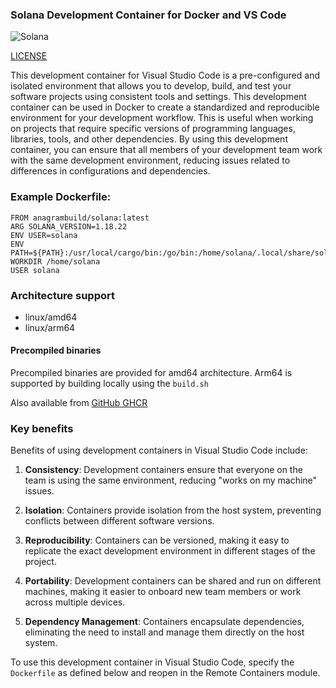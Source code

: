 ### Solana Development Container for Docker and VS Code

![Solana](https://docs.solanalabs.com/img/logo-horizontal.svg)

[LICENSE](LICENSE)

This development container for Visual Studio Code is a pre-configured and isolated environment that allows you to develop, build, and test your software projects using consistent tools and settings.   This development container can be used in Docker to create a standardized and reproducible environment for your development workflow. This is useful when working on projects that require specific versions of programming languages, libraries, tools, and other dependencies. By using this development container, you can ensure that all members of your development team work with the same development environment, reducing issues related to differences in configurations and dependencies.

### Example Dockerfile:

```
FROM anagrambuild/solana:latest
ARG SOLANA_VERSION=1.18.22
ENV USER=solana
ENV PATH=${PATH}:/usr/local/cargo/bin:/go/bin:/home/solana/.local/share/solana/install/releases/${SOLANA_VERSION}/bin
WORKDIR /home/solana
USER solana
```

### Architecture support
* linux/amd64 
* linux/arm64

#### Precompiled binaries

Precompiled binaries are provided for amd64 architecture.  Arm64 is supported by building locally using the `build.sh`

Also available from [GitHub GHCR](https://github.com/anagrambuild/solana/pkgs/container/solana)


### Key benefits

Benefits of using development containers in Visual Studio Code include:

1. **Consistency**: Development containers ensure that everyone on the team is using the same environment, reducing "works on my machine" issues.

2. **Isolation**: Containers provide isolation from the host system, preventing conflicts between different software versions.

3. **Reproducibility**: Containers can be versioned, making it easy to replicate the exact development environment in different stages of the project.

4. **Portability**: Development containers can be shared and run on different machines, making it easier to onboard new team members or work across multiple devices.

5. **Dependency Management**: Containers encapsulate dependencies, eliminating the need to install and manage them directly on the host system.

To use this development container in Visual Studio Code, specify the `Dockerfile` as defined below and reopen in the Remote Containers module.



